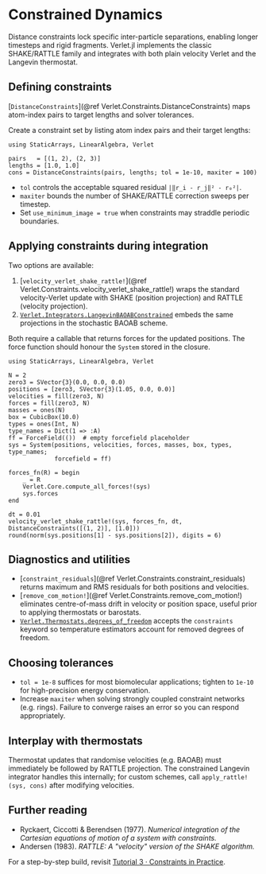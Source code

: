 # Constrained Dynamics

Distance constraints lock specific inter-particle separations, enabling longer
timesteps and rigid fragments. Verlet.jl implements the classic SHAKE/RATTLE
family and integrates with both plain velocity Verlet and the Langevin
thermostat.

## Defining constraints

[`DistanceConstraints`](@ref Verlet.Constraints.DistanceConstraints) maps atom-index pairs to target lengths and solver tolerances.

Create a constraint set by listing atom index pairs and their target lengths:

```@example constraints_guide
using StaticArrays, LinearAlgebra, Verlet

pairs   = [(1, 2), (2, 3)]
lengths = [1.0, 1.0]
cons = DistanceConstraints(pairs, lengths; tol = 1e-10, maxiter = 100)
```

- `tol` controls the acceptable squared residual `|‖r_i - r_j‖² - r₀²|`.
- `maxiter` bounds the number of SHAKE/RATTLE correction sweeps per timestep.
- Set `use_minimum_image = true` when constraints may straddle periodic
  boundaries.

## Applying constraints during integration

Two options are available:

1. [`velocity_verlet_shake_rattle!`](@ref Verlet.Constraints.velocity_verlet_shake_rattle!)
   wraps the standard velocity-Verlet update with SHAKE (position projection) and
   RATTLE (velocity projection).
2. [`Verlet.Integrators.LangevinBAOABConstrained`](@ref) embeds the same
   projections in the stochastic BAOAB scheme.

Both require a callable that returns forces for the updated positions. The force
function should honour the `System` stored in the closure.

```@example constraints_guide
using StaticArrays, LinearAlgebra, Verlet

N = 2
zero3 = SVector{3}(0.0, 0.0, 0.0)
positions = [zero3, SVector{3}(1.05, 0.0, 0.0)]
velocities = fill(zero3, N)
forces = fill(zero3, N)
masses = ones(N)
box = CubicBox(10.0)
types = ones(Int, N)
type_names = Dict(1 => :A)
ff = ForceField(())  # empty forcefield placeholder
sys = System(positions, velocities, forces, masses, box, types, type_names;
             forcefield = ff)

forces_fn(R) = begin
    _ = R
    Verlet.Core.compute_all_forces!(sys)
    sys.forces
end

dt = 0.01
velocity_verlet_shake_rattle!(sys, forces_fn, dt, DistanceConstraints([(1, 2)], [1.0]))
round(norm(sys.positions[1] - sys.positions[2]), digits = 6)
```

## Diagnostics and utilities

- [`constraint_residuals`](@ref Verlet.Constraints.constraint_residuals)
  returns maximum and RMS residuals for both positions and velocities.
- [`remove_com_motion!`](@ref Verlet.Constraints.remove_com_motion!) eliminates
  centre-of-mass drift in velocity or position space, useful prior to applying
  thermostats or barostats.
- [`Verlet.Thermostats.degrees_of_freedom`](@ref) accepts the `constraints`
  keyword so temperature estimators account for removed degrees of freedom.

## Choosing tolerances

- `tol = 1e-8` suffices for most biomolecular applications; tighten to `1e-10`
  for high-precision energy conservation.
- Increase `maxiter` when solving strongly coupled constraint networks (e.g.
  rings). Failure to converge raises an error so you can respond appropriately.

## Interplay with thermostats

Thermostat updates that randomise velocities (e.g. BAOAB) must immediately be
followed by RATTLE projection. The constrained Langevin integrator handles this
internally; for custom schemes, call `apply_rattle!(sys, cons)` after modifying
velocities.

## Further reading

- Ryckaert, Ciccotti & Berendsen (1977). *Numerical integration of the Cartesian
  equations of motion of a system with constraints.*
- Andersen (1983). *RATTLE: A "velocity" version of the SHAKE algorithm.*

For a step-by-step build, revisit
[Tutorial 3 · Constraints in Practice](../tutorials/constraints.md).
